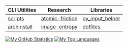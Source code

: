 | CLI Utilities | Research | Libraries |
|---|---|---|
| [scripts](https://github.com/XPhyro/scripts) | [atomic-friction](https://github.com/XPhyro/atomic-friction) | [py_input_helper](https://github.com/XPhyro/py_input_helper) |
| [archinstall](https://github.com/XPhyro/archinstall) | [image-entropy](https://github.com/XPhyro/image-entropy) | [dotfiles](https://github.com/XPhyro/dotfiles) |

[![My GitHub Statistics](https://github-readme-stats.vercel.app/api?username=XPhyro&show_icons=true&theme=darcula)](https://github.com/anuraghazra/github-readme-stats)
[![My Top Languages](https://github-readme-stats.vercel.app/api/top-langs/?username=XPhyro&layout=compact&show_icons=true&theme=darcula)](https://github.com/anuraghazra/github-readme-stats)
